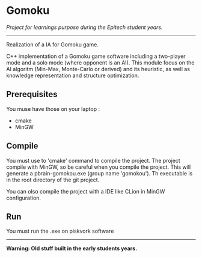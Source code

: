 # Gomoku

*Project for learnings purpose during the Epitech student years.*

_______

Realization of a IA for Gomoku game.

C++ implementation of a Gomoku game software including a two-player mode and a solo mode (where opponent is an AI).
This module focus on the AI algoritm (Min-Max, Monte-Carlo or derived) and its heuristic, as well as knowledge representation and structure optimization.

## Prerequisites

You muse have those on your laptop :
* cmake
* MinGW

## Compile

You must use to 'cmake' command to compile the project.
The project compile with MinGW, so be careful when you compile the project.
This will generate a pbrain-gomokou.exe (group name 'gomokou').
Th executable is in the root directory of the git project.

You can olso compile the project with a IDE like CLion in MinGW configuration.

## Run

You must run the .exe on piskvork software

_______

**Warning: Old stuff built in the early students years.**
